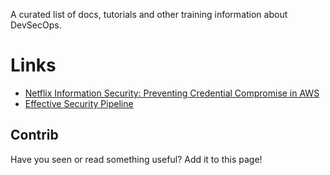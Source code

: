 A curated list of docs, tutorials and other training information about DevSecOps.

# Links

* [Netflix Information Security: Preventing Credential Compromise in AWS](https://medium.com/netflix-techblog/netflix-information-security-preventing-credential-compromise-in-aws-41b112c15179)
* [Effective Security Pipeline
](https://alex.kaskaso.li/post/effective-security-pipeline)

## Contrib

Have you seen or read something useful? Add it to this page!
